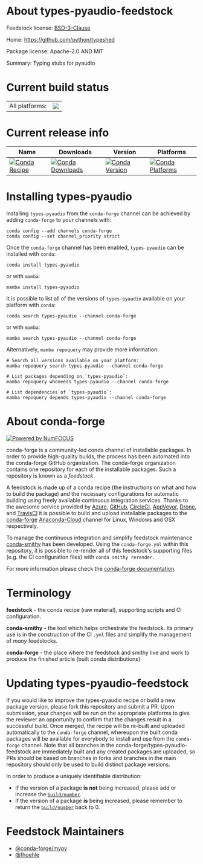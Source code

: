 About types-pyaudio-feedstock
=============================

Feedstock license: [BSD-3-Clause](https://github.com/conda-forge/types-pyaudio-feedstock/blob/main/LICENSE.txt)

Home: https://github.com/python/typeshed

Package license: Apache-2.0 AND MIT

Summary: Typing stubs for pyaudio

Current build status
====================


<table><tr><td>All platforms:</td>
    <td>
      <a href="https://dev.azure.com/conda-forge/feedstock-builds/_build/latest?definitionId=13137&branchName=main">
        <img src="https://dev.azure.com/conda-forge/feedstock-builds/_apis/build/status/types-pyaudio-feedstock?branchName=main">
      </a>
    </td>
  </tr>
</table>

Current release info
====================

| Name | Downloads | Version | Platforms |
| --- | --- | --- | --- |
| [![Conda Recipe](https://img.shields.io/badge/recipe-types--pyaudio-green.svg)](https://anaconda.org/conda-forge/types-pyaudio) | [![Conda Downloads](https://img.shields.io/conda/dn/conda-forge/types-pyaudio.svg)](https://anaconda.org/conda-forge/types-pyaudio) | [![Conda Version](https://img.shields.io/conda/vn/conda-forge/types-pyaudio.svg)](https://anaconda.org/conda-forge/types-pyaudio) | [![Conda Platforms](https://img.shields.io/conda/pn/conda-forge/types-pyaudio.svg)](https://anaconda.org/conda-forge/types-pyaudio) |

Installing types-pyaudio
========================

Installing `types-pyaudio` from the `conda-forge` channel can be achieved by adding `conda-forge` to your channels with:

```
conda config --add channels conda-forge
conda config --set channel_priority strict
```

Once the `conda-forge` channel has been enabled, `types-pyaudio` can be installed with `conda`:

```
conda install types-pyaudio
```

or with `mamba`:

```
mamba install types-pyaudio
```

It is possible to list all of the versions of `types-pyaudio` available on your platform with `conda`:

```
conda search types-pyaudio --channel conda-forge
```

or with `mamba`:

```
mamba search types-pyaudio --channel conda-forge
```

Alternatively, `mamba repoquery` may provide more information:

```
# Search all versions available on your platform:
mamba repoquery search types-pyaudio --channel conda-forge

# List packages depending on `types-pyaudio`:
mamba repoquery whoneeds types-pyaudio --channel conda-forge

# List dependencies of `types-pyaudio`:
mamba repoquery depends types-pyaudio --channel conda-forge
```


About conda-forge
=================

[![Powered by
NumFOCUS](https://img.shields.io/badge/powered%20by-NumFOCUS-orange.svg?style=flat&colorA=E1523D&colorB=007D8A)](https://numfocus.org)

conda-forge is a community-led conda channel of installable packages.
In order to provide high-quality builds, the process has been automated into the
conda-forge GitHub organization. The conda-forge organization contains one repository
for each of the installable packages. Such a repository is known as a *feedstock*.

A feedstock is made up of a conda recipe (the instructions on what and how to build
the package) and the necessary configurations for automatic building using freely
available continuous integration services. Thanks to the awesome service provided by
[Azure](https://azure.microsoft.com/en-us/services/devops/), [GitHub](https://github.com/),
[CircleCI](https://circleci.com/), [AppVeyor](https://www.appveyor.com/),
[Drone](https://cloud.drone.io/welcome), and [TravisCI](https://travis-ci.com/)
it is possible to build and upload installable packages to the
[conda-forge](https://anaconda.org/conda-forge) [Anaconda-Cloud](https://anaconda.org/)
channel for Linux, Windows and OSX respectively.

To manage the continuous integration and simplify feedstock maintenance
[conda-smithy](https://github.com/conda-forge/conda-smithy) has been developed.
Using the ``conda-forge.yml`` within this repository, it is possible to re-render all of
this feedstock's supporting files (e.g. the CI configuration files) with ``conda smithy rerender``.

For more information please check the [conda-forge documentation](https://conda-forge.org/docs/).

Terminology
===========

**feedstock** - the conda recipe (raw material), supporting scripts and CI configuration.

**conda-smithy** - the tool which helps orchestrate the feedstock.
                   Its primary use is in the construction of the CI ``.yml`` files
                   and simplify the management of *many* feedstocks.

**conda-forge** - the place where the feedstock and smithy live and work to
                  produce the finished article (built conda distributions)


Updating types-pyaudio-feedstock
================================

If you would like to improve the types-pyaudio recipe or build a new
package version, please fork this repository and submit a PR. Upon submission,
your changes will be run on the appropriate platforms to give the reviewer an
opportunity to confirm that the changes result in a successful build. Once
merged, the recipe will be re-built and uploaded automatically to the
`conda-forge` channel, whereupon the built conda packages will be available for
everybody to install and use from the `conda-forge` channel.
Note that all branches in the conda-forge/types-pyaudio-feedstock are
immediately built and any created packages are uploaded, so PRs should be based
on branches in forks and branches in the main repository should only be used to
build distinct package versions.

In order to produce a uniquely identifiable distribution:
 * If the version of a package **is not** being increased, please add or increase
   the [``build/number``](https://docs.conda.io/projects/conda-build/en/latest/resources/define-metadata.html#build-number-and-string).
 * If the version of a package **is** being increased, please remember to return
   the [``build/number``](https://docs.conda.io/projects/conda-build/en/latest/resources/define-metadata.html#build-number-and-string)
   back to 0.

Feedstock Maintainers
=====================

* [@conda-forge/mypy](https://github.com/conda-forge/mypy/)
* [@fhoehle](https://github.com/fhoehle/)

